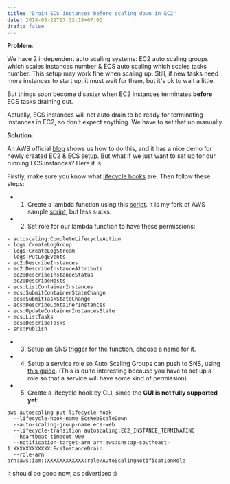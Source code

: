 ```yaml
---
title: "Drain ECS instances before scaling down in EC2"
date: 2018-05-21T17:33:18+07:00
draft: false
---
```


**Problem**:

We have 2 independent auto scaling systems: EC2 auto scaling groups which
scales instances number & ECS auto scaling which scales tasks number. This
setup may work fine when scaling up. Still, if new tasks need more instances
to start up, it must wait for them, but it's ok to wait a little.

But things soon become disaster when EC2 instances terminates **before**
ECS tasks draining out.

Actually, ECS instances will not auto drain to be ready for terminating
instances in EC2, so don't expect anything. We have to set that up manually.

**Solution**:

An AWS official [blog][1] shows us how to do this, and it has a nice demo for
newly created EC2 & ECS setup. But what if we just want to set up for our
running ECS instances? Here it is.

Firstly, make sure you know what [lifecycle hooks][2] are. Then follow these
steps:

- 1) Create a lambda function using this [script][3]. It is my fork of AWS
  sample [script][4], but less sucks.

- 2) Set role for our lambda function to have these permissions:

```
- autoscaling:CompleteLifecycleAction
- logs:CreateLogGroup
- logs:CreateLogStream
- logs:PutLogEvents
- ec2:DescribeInstances
- ec2:DescribeInstanceAttribute
- ec2:DescribeInstanceStatus
- ec2:DescribeHosts
- ecs:ListContainerInstances
- ecs:SubmitContainerStateChange
- ecs:SubmitTaskStateChange
- ecs:DescribeContainerInstances
- ecs:UpdateContainerInstancesState
- ecs:ListTasks
- ecs:DescribeTasks
- sns:Publish
```

- 3) Setup an SNS trigger for the function, choose a name for it.

- 4) Setup a service role so Auto Scaling Groups can push to SNS, using [this
   guide][5]. (This is quite interesting because you have to set up a role so
   that a service will have some kind of permission).

- 5) Create a lifecycle hook by CLI, since the **GUI is not fully supported
   yet**:

```
aws autoscaling put-lifecycle-hook
  --lifecycle-hook-name EcsWebScaleDown
  --auto-scaling-group-name ecs-web
  --lifecycle-transition autoscaling:EC2_INSTANCE_TERMINATING
  --heartbeat-timeout 900
  --notification-target-arn arn:aws:sns:ap-southeast-1:XXXXXXXXXXXX:EcsInstanceDrain
  --role-arn arn:aws:iam::XXXXXXXXXXXX:role/AutoScalingNotificationRole
```

It should be good now, as advertised :)

[1]: https://aws.amazon.com/blogs/compute/how-to-automate-container-instance-draining-in-amazon-ecs/
[2]: https://docs.aws.amazon.com/autoscaling/ec2/userguide/lifecycle-hooks.html
[3]: https://gist.github.com/manhtai/66dfdae56ebce7b6270788018516a409
[4]: https://github.com/aws-samples/ecs-cid-sample/blob/master/code/index.py
[5]: https://docs.aws.amazon.com/autoscaling/ec2/userguide/lifecycle-hooks.html#sns-notifications
